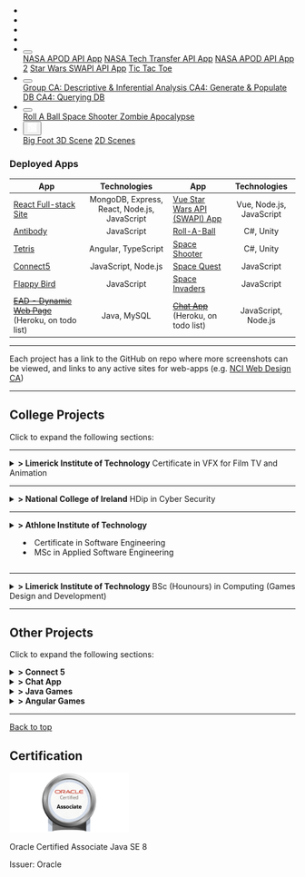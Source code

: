 <link rel="stylesheet" type="text/css" href="style.css">
<link
      rel="stylesheet"
      href="https://cdnjs.cloudflare.com/ajax/libs/font-awesome/6.5.1/css/all.min.css"
      integrity="sha512-DTOQO9RWCH3ppGqcWaEA1BIZOC6xxalwEsw9c2QQeAIftl+Vegovlnee1c9QX4TctnWMn13TZye+giMm8e2LwA=="
      crossorigin="anonymous"
      referrerpolicy="no-referrer"
    />
<div>
      <nav>
        <ul>
          <li>
            <a href="https://joeaoregan.github.io/">
              <i class="fa-solid fa-house" title="GitHub Pages Home"></i>
            </a>
          </li>
          <li>
            <a href="https://github.com/joeaoregan/LIT-Yr4-Unity-SpaceShooter">
              <i class="fa-solid fa-code" title="This Project GitHub Repo"></i>
            </a>
          </li>
          <li>
            <a href="https://github.com/joeaoregan">
              <i class="fa-brands fa-github" title="GitHub Profile"></i>
            </a>
          </li>
          <li>
            <a href="https://www.linkedin.com/in/joeaoregan/">
              <i class="fa-brands fa-linkedin" title="LinkedIn Profile"></i>
            </a>
          </li>
          <li>
            <div class="dropdown">
              <button class="dropbtn">
                <i class="fa-brands fa-react" title="React Projects"></i>
              </button>
              <div class="dropdown-content">
                <a
                  href="https://joeaoregan.github.io/react-vite-nasa-apod-api-app/"
                  >NASA APOD API App</a
                >
                <a
                  href="https://joeaoregan.github.io/react-nasa-techtransfer-api-app/"
                  >NASA Tech Transfer API App</a
                >
                <a href="https://joeaoregan.github.io/react-apod-api-app/"
                  >NASA APOD API App 2</a
                >
                <a href="https://joeaoregan.github.io/react-swapi-app/"
                  >Star Wars SWAPI API App</a
                >
                <a href="https://joeaoregan.github.io/react-tic-tac-toe/"
                  >Tic Tac Toe</a
                >
              </div>
            </div>
          </li>
          <li>
            <div class="dropdown">
              <button class="dropbtn">
                <i class="fa-brands fa-r-project" title="R Programming"></i>
              </button>
              <div class="dropdown-content">
                <a href="https://joeaoregan.github.io/2022_DAIE_GCA_JOR/">
                  Group CA: Descriptive & Inferential Analysis
                </a>
                <a href="https://joeaoregan.github.io/2022_DAIE_CA4_JOR1">
                  CA4: Generate & Populate DB
                </a>
                <a href="https://joeaoregan.github.io/2022_DAIE_CA4_JOR1/query">
                  CA4: Querying DB
                </a>
              </div>
            </div>
          </li>
          <li>
            <div class="dropdown">
              <button class="dropbtn">
                <i class="fa-brands fa-unity" title="Unity Projects"></i>
              </button>
              <div class="dropdown-content">
                <a href="https://joeaoregan.github.io/LIT-Yr4-Unity-RollABall"
                  >Roll A Ball
                </a>
                <a href="https://joeaoregan.github.io/LIT-Yr4-Unity-SpaceShooter"
                  >Space Shooter
                </a>
                <a
                  href="https://joeaoregan.github.io/LIT-Yr4-DigitalGameEngines"
                  >Zombie Apocalypse
                </a>
              </div>
            </div>
          </li>
          <li>
            <div class="dropdown">
              <button class="dropbtn">
                <img
                  src="./images/processing.svg"
                  alt="Processing Logo"
                  width="16px"
                  height="16px"
                  title="Processing"
                />
              </button>
              <div class="dropdown-content">
                <a href="https://joeaoregan.github.io/LIT-Yr3-Graphics/"
                  >Big Foot 3D Scene</a
                >
                <a href="https://joeaoregan.github.io/LIT-Yr3-Graphics/2d/"
                  >2D Scenes</a
                >
              </div>
            </div>
          </li>
        </ul>
      </nav>
</div>

### Deployed Apps

| App                                                                                     |                 Technologies                 | App                                                                               |       Technologies       |
| --------------------------------------------------------------------------------------- | :------------------------------------------: | --------------------------------------------------------------------------------- | :----------------------: |
| [React Full-stack Site](https://jor-react-full-stack-site.onrender.com)                 | MongoDB, Express, React, Node.js, JavaScript | [Vue Star Wars API (SWAPI) App](https://vuejs-frontenddemo.onrender.com)          | Vue, Node.js, JavaScript |
| [Antibody](https://antibody-js.onrender.com/)                                           |                  JavaScript                  | [Roll-A-Ball](https://jor-unity.onrender.com/Unity/roll-a-ball-modified.html)     |        C#, Unity         |
| [Tetris](https://tetris-js.onrender.com/)                                               |             Angular, TypeScript              | [Space Shooter](https://jor-unity.onrender.com/Unity/space-shooter-extended.html) |        C#, Unity         |
| [Connect5](https://jor-connect5.onrender.com/)                                          |             JavaScript, Node.js              | [Space Quest](https://spacequest.onrender.com)                                    |        JavaScript        |
| [Flappy Bird](https://jor-games.onrender.com/flappybird.html)                           |                  JavaScript                  | [Space Invaders](https://jor-games.onrender.com/spaceinvaders.html)               |        JavaScript        |
| ~~[EAD - Dynamic Web Page](https://lit-yr2-ead.herokuapp.com/)~~ (Heroku, on todo list) |                 Java, MySQL                  | ~~[Chat App](https://chat-jor.herokuapp.com/)~~ (Heroku, on todo list)            |   JavaScript, Node.js    |

---

<p class="note">Each project has a link to the GitHub on repo where more screenshots can be viewed, and links to any active sites for web-apps (e.g. <a href="https://jor-games.onrender.com/">NCI Web Design CA</a>)</p>

---

## College Projects

<p class="note">Click to expand the following sections:</p>

---

<details closed><summary><b>> Limerick Institute of Technology</b> Certificate in VFX for Film TV and Animation</summary>

<h3>Limerick Institute of Technology (2021)</h3>
<h4>Certificate in VFX for Film TV and Animation</h4>

<div class="box">
	<h4>1989 Batmobile - 3D Model + Render</h4>
	<div>
		<div class="list text">
			<h5>3D Content Creation CA (2021)</h5>
			<div>
				3D Model of the <a href="https://youtu.be/HjV5gyn1hJY" target="_blank">1989 Batmobile</a> using Maya, Susbstance Painter, Adobe After Effects and Adobe Media Encoder.
			</div>
			<div>
				<h5>Technologies Used</h5>
				<div class="list">
					<ul>
						<li>Maya</li>
						<li>Substance Painter</li>
						<li>Adobe After Effects</li>
						<li>Adobe Media Encoder</li>
					</ul>			
				</div>
			</div>
			<h5>Links</h5>
			<ul>
				<li><a href="https://studentlit-my.sharepoint.com/personal/k00203642_student_lit_ie/_layouts/15/onedrive.aspx?id=%2Fpersonal%2Fk00203642%5Fstudent%5Flit%5Fie%2FDocuments%2FExports%2FFBX%2F20210411%201989%20Batmobile%20%2D%20VFX%20%2D%203D%20Content%20Creation%20%2D%20Embed%20Media%2Efbx&parent=%2Fpersonal%2Fk00203642%5Fstudent%5Flit%5Fie%2FDocuments%2FExports%2FFBX" target="_blank">Batmobile 3D Model</a></li>
				<li><a href="https://youtu.be/HjV5gyn1hJY" target="_blank">YouTube: Batmobile Render</a></li>
				<li><a href="https://youtu.be/NVCV6gof2U0" target="_blank">YouTube: Batmobile Playblast: Wireframe on shaded, Unsmoothed</a></li>
				<li><a href="https://youtu.be/sc-yudE6I9c" target="_blank">YouTube: Batmobile Playblast Smoothed</a></li>
			</ul>
		</div>
		<div class="image">
			<div class="vert">
				<iframe src="https://www.youtube.com/embed/HjV5gyn1hJY?playlist=HjV5gyn1hJY&autoplay=1&loop=1" frameborder="0" allow="accelerometer; autoplay; encrypted-media; gyroscope; picture-in-picture; loop;" allowfullscreen></iframe>
			</div>			
			<div class="image image-two">
				<div class="vert">
					<iframe src="https://www.youtube.com/embed/NVCV6gof2U0?playlist=NVCV6gof2U0&autoplay=1&loop=1" frameborder="0" allow="accelerometer; autoplay; encrypted-media; gyroscope; picture-in-picture; loop;" allowfullscreen></iframe>
				</div>
			</div>
		</div>
	</div>
</div>
</details>

---

<details closed><summary><b>> National College of Ireland</b> HDip in Cyber Security</summary>

<h3>National College of Ireland (2019/2020)</h3>
<h4>HDip in Cyber Security</h4>

<div class="box">
	<h4>J.I.M. Games - Group Project - Dynamic Webpage</h4>
	<div>
		<div class="list text">
			<h5>Web Design Group Project (2019)</h5>
			<div>
				Group project with HTML5 Canvas Games and audio, embedded Google Map, local storage to store form data and scores, Deployment to Render (Previously Gear Host). Games include 
				<a href="https://jor-games.onrender.com/antibody.html" target="_blank">Antibody</a>, 
				<a href="https://jor-games.onrender.com/flappybird.html" target="_blank">Flappy Bird</a>, 
				<a href="https://jor-games.onrender.com/spaceinvaders.html" target="_blank">Space Invaders</a>, and 
				<a href="https://jor-games.onrender.com/connect5.html" target="_blank">Connect 5</a> (Online Multiplayer). Responsive design and mobile features, including game controller for Antibody game.
			</div>
			<div>
				<h5>Technologies Used</h5>
				<div class="list">
					<ul>
						<li>HTML</li>
						<li>CSS</li>
						<li>JavaScript</li>
						<li>jQuery</li>
						<li>JSON</li>
					</ul>			
				</div>
				<div class="list">
					<ul>
						<li>Node JS</li>
						<li>HTML5 Games</li>
						<li>Google Map Integration</li>
						<li>Popups</li>
						<li>iframe</li>
					</ul>			
				</div>
			</div>
			<h5>Links</h5>
			<ul>
				<li><a href="https://jor-games.onrender.com/" target="_blank">Render (Previously Heroku) (Slightly different version with Node JS)</a></li>
				<li><a href="https://github.com/joeaoregan/NCI-WebDesign-CA" target="_blank">Repo</a></li>
				<li><a href="http://www.jimgames.site" target="_blank">BROKEN: J.I.M. Games Site (www.jimgames.site)</a></li>
			</ul>
		</div>
		<div class="image">
			<img src="https://raw.githubusercontent.com/joeaoregan/NCI-WebDesign-CA/master/screenshots/1home.jpg"/>
		</div>
	</div>
</div>

<div class="box">
	<h4>Problem Based Learning Group Project (Java)</h4>
	<div>
		<div class="list text">
			<h5>Software Development (2019)</h5>
			<div>
				Lottery application, generating random numbers, and basing output on numbers matched. Group Problem Based Learning Project for Software Development module of HDip in Science in Computing (Cyber Security)
			</div>
			<div>
				<h5>Technologies Used</h5>
				<div class="list">
					<ul>
						<li>Java</li>
					</ul>			
				</div>
				<div class="list">
					<ul>
						<li>JOptionPane</li>
					</ul>			
				</div>
			</div>
			<h5>Links</h5>
			<ul>
				<li><a href="https://github.com/joeaoregan/NCI-SoftwareDevelopment-PBL-Project" target="_blank">Repo</a></li>
				<li><a href="https://github.com/joeaoregan/NCI-SoftwareDevelopment-PBL-Project/releases/download/1.0/NCI-SoftwareDevelopment-LotteryApp.jar" download>Download: Runnable JAR file (5.6 KB)</a></li>
			</ul>
		</div>
		<div class="image">
			<img src="https://raw.githubusercontent.com/joeaoregan/NCI-SoftwareDevelopment-PBL-Project/master/Screenshots/LotteryApp4.png"/>
		</div>
	</div>
</div>

<a href="#links">Back to top</a>

</details>

---

<details closed><summary><b>> Athlone Institute of Technology</b>
<ul><li>Certificate in Software Engineering</li><li>MSc in Applied Software Engineering</li></ul></summary>

<h3>Athlone Institute of Technology (2018)</h3>
<h4>Certificate in Software Engineering</h4>

<div class="box">
	<h4>JR Boating - Group Project - Dynamic Webpage</h4>
	<div>
		<div class="list text">
			<h5>Group Project (2018)</h5>
			<div>
				Team project dynamic webpage with connected database
			</div>
			<div>
				<h5>Technologies Used</h5>
				<div class="list">
					<ul>
						<li>Java</li>
						<li>MySQL</li>
						<li>HTML5</li>
						<li>CSS</li>
						<li>JUnit</li>
					</ul>			
				</div>
				<div class="list">
					<ul>
						<li>JDBC</li>
						<li>Java Server Faces (JSF)</li>
						<li>Prime Faces</li>
						<li>Agile</li>
						<li>Scrum</li>
					</ul>			
				</div>
			</div>
			<h5>Links</h5>
			<ul>
				<li><a href="https://github.com/joeaoregan/AIT-CSE-TeamProject-JRBoating" target="_blank">Repo</a></li>
			</ul>
		</div>
		<div class="image">
			<img src="https://raw.githubusercontent.com/joeaoregan/AIT-CSE-TeamProject-JRBoating/master/Screenshots/register.jpg"/>
		</div>
	</div>
</div>

<a href="#links">Back to top</a>

</details>

---

<details closed><summary><b>> Limerick Institute of Technology</b> BSc (Hounours) in Computing (Games Design and Development)</summary>

<h3>Limerick Institute of Technology (2015/2018)</h3>
<h4>Games Design and Development</h4>

<details closed><summary><b>Year 4</b></summary>

<div class="box">
	<h4>Jor_Net: Networked Games Library</h4>
	<div>
		<div class="list text">
			<h5>Project (2018)</h5>
			<div>
				Cross-platform networked games library with communication between Windows and Linux. Code base compiles in both C and C++. Cross-platform 2D multiplayer platform test game that worked on both Windows and Linux systems. Application acts as both server and client.
			</div>
			<div>
				<h5>Technologies Used</h5>
				<div class="list">
					<ul>
						<li>WebSocket’s</li>
						<li>TCP</li>
						<li>UDP</li>
						<li>C</li>
						<li>C++</li>
					</ul>			
				</div>
				<div class="list">
					<ul>
						<li>Cross-platform development</li>
						<li>Windows</li>
						<li>Linux</li>
						<li>SDL2</li>
						<li>Client / Server</li>
					</ul>			
				</div>
			</div>
			<h5>Links</h5>
			<ul>
				<li><a href="https://youtu.be/okzvO2SbCCY" target="_blank">YouTube: Client and Server running in Virtual Box</a></li>
				<li><a href="https://github.com/joeaoregan/LIT-Yr4-Project-NetworkGamesLibrary" target="_blank">Repo</a></li>
			</ul>
		</div>
		<div class="image">
			<div class="vert">
				<iframe src="https://www.youtube.com/embed/5F_BFmn_ySE" frameborder="0" allow="accelerometer; autoplay; encrypted-media; gyroscope; picture-in-picture" allowfullscreen></iframe>
			</div>
		</div>
	</div>
</div>

<div class="box">
	<h4>Space Quest (Cross-Platform C++ Game)</h4>
	<div>
		<div class="list text">
			<h5>Platform Digital Game Development (2018)</h5>
			<div>
				Cross-platform C++ game for Android, Windows, Linux, and MacOS. Google Analytics tracks and analyses events and reward progress through games on Android Devices creating Leaderboards and Unlockable Achievements. Deployed game to Beta on Google Play.
			</div>
			<div>
				<h5>Technologies Used</h5>
				<div class="list">
					<ul>
						<li>C++</li>
						<li>Google Analytics</li>
						<li>Google Play Games</li>
						<li>Android Studio</li>
						<li>Windows</li>
					</ul>			
				</div>
				<div class="list">
					<ul>
						<li>Linux</li>
						<li>MacOS</li>
						<li>Cocos2d-x</li>
						<li>Cross-Platform Development</li>
						<li>SDK Box</li>
					</ul>			
				</div>
			</div>
			<h5>Links</h5>
			<ul>
				<li><b>Play Online: </b><a href="https://spacequest.onrender.com" target="_blank">JavaScript Web App</a></li>
				<li><b>Repos: </b><a href="https://github.com/joeaoregan/LIT-Yr4-PlatformGameDevelopment" target="_blank">Original</a>, 
				<a href="https://github.com/joeaoregan/LIT-SpaceQuestJS" target="_blank">JavaScript Version</a></li>
			</ul>
		</div>
		<div class="image">
			<iframe src="https://www.youtube.com/embed/TVLTJW5FwQs" frameborder="0" allow="accelerometer; autoplay; encrypted-media; gyroscope; picture-in-picture" allowfullscreen></iframe>
		</div>
	</div>
</div>

<div class="box">
	<h4>Zombie Apocalypse (Unity Game)</h4>
	<div>
		<div class="list text">
			<h5>Digital Game Engines (2017)</h5>
			<div>
				3D Unity Game with Virtual Reality app for third level.
			</div>
			<div>
				<h5>Technologies Used</h5>
				<div class="list">
					<ul>
						<li>C#</li>
						<li>Unity</li>
						<li>Virtual Reality</li>
						<li>Game Engines</li>
					</ul>			
				</div>
				<div class="list">
					<ul>
						<li>3D Graphics</li>
						<li>3D Audio (Spatial Sound)</li>
						<li>Animation</li>
						<li>Oculus Rift</li>
					</ul>			
				</div>
			</div>
			<h5>Links</h5>
			<ul>
				<li>YouTube: <a href="https://www.youtube.com/watch?v=V1eb564VPUw" target="_blank">Game Walkthrough</a>, 
				<a href="https://www.youtube.com/watch?v=IDp3Z8KcD6o" target="_blank">Game Outtakes</a></li>
				<li>Download: <a href="https://github.com/joeaoregan/LIT-Yr4-DigitalGameEngines/releases/download/SubmittedVersion/20180104.Zombie.Apocalypse.Final.Submitted.Version.rar" download>Zombie Apocalypse Exe</a> (316 MB), 
				<a href="https://github.com/joeaoregan/LIT-Yr4-DigitalGameEngines/releases/download/SubmittedVersion/Zombie.Apocalypse.-.Level.3.VR.Incompleted.rar" download>Download: VR Level 3 Release</a> (149 MB)</li>
				<li><a href="https://github.com/joeaoregan/LIT-Yr4-DigitalGameEngines" target="_blank">Repo</a></li>				
			</ul>
		</div>
		<div class="image">
			<iframe src="https://www.youtube.com/embed/V1eb564VPUw" frameborder="0" autohide="1" allowfullscreen></iframe>
		</div>
	</div>
</div>

<div class="box">
	<h4>Unity Game Tutorials and Assignments</h4>
	<div>
		<div class="list text">
			<h5>Digital Game Engines (2017)</h5>
			<div>
				2D and 3D Unity tutorials and assignments for Digital Game Engines module. See links to playable HTML5 games below.
			</div>
			<div>
				<h5>Technologies Used</h5>
				<div class="list">
					<ul>
						<li>C#</li>
						<li>Unity</li>
					</ul>			
				</div>
				<div class="list">
					<ul>
						<li>Game Engines</li>
						<li>3D Graphics</li>
					</ul>			
				</div>
			</div>
			<h5>Links</h5>
			<ul>
				<li>Play Online: 
					<a href="https://jor-unity.onrender.com/Unity/roll-a-ball-modified.html" target="_blank">Roll-A-Ball (Modified)</a>, 
					<a href="https://jor-unity.onrender.com/Unity/space-shooter-extended.html" target="_blank">Space Shooter (Extended)</a>, 
					<a href="https://jor-unity.onrender.com/Unity/tanks-original.html" target="_blank">3D Tanks</a>, 
					<a href="https://jor-unity.onrender.com/Unity/nightmares.html" target="_blank">3D Nightmares</a>, 			
					<a href="https://jor-unity.onrender.com/Unity/2d-ufo.htm" target="_blank">2D UFO</a>, 
					<a href="https://jor-unity.onrender.com/Unity/2d-roguelike.html" target="_blank">2D Rogue (like)</a>
				</li>				
			</ul>
		</div>
		<div class="image">
			<img src="https://raw.githubusercontent.com/joeaoregan/LIT-Yr4-Unity-SpaceShooter/master/Screenshots/SpaceShooterHTML5.jpg" title="Space Shooter - Unity Game" />
		</div>
	</div>
</div>

<div class="box">
	<h4>Networked Hangman</h4>
	<div>
		<div class="list text">
			<h5>Networked Games (2017)</h5>
			<div>
				Group assignment for 4th year Networked Games module. Hangman networked game using TCP, UDP, fork(), select(), and asynchronous communication.
			</div>
			<div>
				<h5>Technologies Used</h5>
				<div class="list">
					<ul>
						<li>C</li>
						<li>TCP</li>
						<li>UDP</li>
					</ul>			
				</div>
				<div class="list">
					<ul>
						<li>Socket Programming</li>
						<li>Linux</li>
						<li>client/Server</li>
					</ul>			
				</div>
			</div>
			<h5>Links</h5>
			<ul>
				<li><a href="https://github.com/joeaoregan/LIT-Yr4-NetworkGames" target="_blank">Repo</a></li>
			</ul>
		</div>
		<div class="image">
			<img src="https://raw.githubusercontent.com/joeaoregan/Yr4-NetworkGames-Hangman/master/Screenshots/5HangmanSelectTCP.png"/>
		</div>
	</div>
</div>

<div class="box">
	<h4>Bullet Physics / Open GL Scene</h4>
	<div>
		<div class="list text">
			<h5>Game Physics (2017)</h5>
			<div>
				Scene demonstrating the use of game physics using the Bullet physics engine, OpenGL (3D graphics), and SDL (audio only)
			</div>
			<div>
				<h5>Technologies Used</h5>
				<div class="list">
					<ul>
						<li>C++</li>
						<li>Bullet Physics</li>
					</ul>			
				</div>
				<div class="list">
					<ul>
						<li>OpenGL</li>
						<li>SDL2</li>
					</ul>			
				</div>
			</div>
			<h5>Links</h5>
			<ul>
				<li>YouTube: <a href="https://youtu.be/apLz-i1GBNI" target="_blank">Scene 1</a>, 
				<a href="https://youtu.be/EJVCr7RJ0kY" target="_blank">Scene 2</a></li>
				<li><a href="https://github.com/joeaoregan/LIT-Yr4-GamePhysics" target="_blank">Repo</a></li>
			</ul>
		</div>
		<div class="image">
			<iframe src="https://www.youtube.com/embed/apLz-i1GBNI" frameborder="0" autohide="1" allowfullscreen></iframe>
		</div>
	</div>
</div>

<a href="#links">Back to top</a>

---

</details>
<details closed><summary><b>Year 3</b></summary>

<div class="box">
	<h4>Antibody (C++/Python/JavaScript Game)</h4>
	<div>
		<div class="list text">
			<h5>Group Project (2017)</h5>
			<div>
				Antibody is a 2D side scrolling game create using C++ and the SDL2 library working as an agile team.
			</div>
			<div>
				<h5>Technologies Used</h5>
				<div class="list">
					<ul>
						<li>C++</li>
						<li>Simple DirectMedia Layer (SDL2)</li>
						<li>Git</li>
					</ul>			
				</div>
				<div class="list">
					<ul>
						<li>Guitar Pro</li>
						<li>Agile Development</li>
						<li>Object Oriented</li>
					</ul>			
				</div>
			</div>
			<h5>Links</h5>
			<ul>
				<li>Play Online: <a href="https://antibody-js.onrender.com/" target="_blank">Antibody JS Web App</a></li>
				<li>Repos: <a href="https://github.com/joeaoregan/LIT-Yr3-Project-Antibody/tree/master/AntibodyV2-GamesFleadhEntry" target="_blank">Games Fleadh Entry</a>, 
				<a href="https://github.com/joeaoregan/AntibodyJS" target="_blank">JavaScript</a></li>
			</ul>
		</div>
		<div class="image">
			<iframe src="https://www.youtube.com/embed/8be9dtb0gHE" frameborder="0" allow="accelerometer; autoplay; encrypted-media; gyroscope; picture-in-picture" allowfullscreen></iframe>
		</div>
	</div>
</div>

<div class="box">
	<h4>Alien Attack (C++, SDL2)</h4>
	<div>
		<div class="list text">
			<h5>Advanced Digital Game Programming (2017)</h5>
			<div>
				Continuous Assessment game for Advanced Digital Game Programming Module of Year 3. Modified Alien Attack game from 
				<a href="https://www.packtpub.com/game-development/sdl-game-development" target="_blank">SDL Game Development by Shaun Mitchell</a>.
			</div>
			<div>
				<h5>Technologies Used</h5>
				<div class="list">
					<ul>
						<li>C++</li>
						<li>Simple DirectMedia Layer (SDL2)</li>
						<li>XML</li>
					</ul>			
				</div>
				<div class="list">
					<ul>
						<li>zlib</li>
						<li>XML Parser</li>
						<li>Game Design</li>
					</ul>			
				</div>
			</div>
			<h5>Links</h5>
			<ul>
				<li>YouTube: <a href="https://www.youtube.com/watch?v=JNEkne0aIOY" target="_blank">Project Trailer</a></li>
				<li>Download: <a href="https://github.com/joeaoregan/LIT-Yr3-AdvancedDigitalGameProgramming/releases/download/v2/Alien.Attack.v2.Release.rar" download>Alien Attack Game (Windows exe)</a> (12.8 MB)</li>
				<li><a href="https://github.com/joeaoregan/LIT-Yr3-AdvancedDigitalGameProgramming" target="_blank">Repo</a></li>
			</ul>
		</div>
		<div class="image">
			<iframe src="https://www.youtube.com/embed/JNEkne0aIOY" frameborder="0" autohide="1" allowfullscreen></iframe>
		</div>
	</div>
</div>

<a href="#links">Back to top</a>

---

</details>
<details closed><summary><b>Year 2</b></summary>

<div class="box">
	<h4>Enterprise App Website with MySQL database</h4>
	<div class="list">
		<h5>Enterprise Application Development (2016)</h5>
		<div>
			Enterprise Application for an ICT in Education event
		</div>
		<div>
			<h5>Technologies Used</h5>
			<div class="list">
				<ul>
					<li>Java Servlets</li>
					<li>JavaScript</li>
					<li>HTML</li>
				</ul>			
			</div>
			<div class="list">
				<ul>
					<li>CSS</li>
					<li>MySQL</li>
					<li>JDBC</li>
				</ul>			
			</div>
		</div>
		<h5>Links</h5>
		<ul>
			<li>Try Online: <a href="https://lit-yr2-ead.herokuapp.com/" target="_blank">Live Web App (Heroku links no long working)</a></li>
			<li><a href="https://github.com/joeaoregan/LIT-Yr2-EnterpriseApplicationDevelopment" target="_blank">Repo</a></li>
		</ul>
	</div>	
	<div class="image">
		<iframe src="https://www.youtube.com/embed/6wLYdgpeXuo" frameborder="0" allow="accelerometer; autoplay; encrypted-media; gyroscope; picture-in-picture" autohide="1" allowfullscreen></iframe>
	</div>
</div>

<a href="#links">Back to top</a>

</details>

</details>

---

## Other Projects

<p class="note">Click to expand the following sections:</p>

<details closed><summary><b>> Connect 5</b></summary>
<div class="box">
	<h4>Connect 5</h4>
	<div class="list">
		<h5>Job Application Coding Challenge (2019)</h5>
		<div>
			Platform Independent Multiplayer Connect 5 Game
		</div>
		<div>
			<h5>Technologies Used</h5>
			<div class="list">
				<ul>
					<li>Node JS</li>
					<li>JavaScript</li>
					<li>Render / Heroku</li>
				</ul>			
			</div>
			<div class="list">
				<ul>
					<li>HTML</li>
					<li>CSS</li>
					<li>HTTP</li>
				</ul>			
			</div>
		</div>
		<h5>Links</h5>
		<ul>
			<li><b>Play Online: </b><a href="https://jor-connect5.onrender.com/" target="_blank">Connect 5 Multiplayer Web App</a></li>
			<li><b>Download: </b><a href="https://github.com/joeaoregan/Java-AppsAndTutorials/releases/download/v1.01/Connect5.jar" download>Connect 5 Java (Local 2 Player)</a> (11.3 KB)</li>
			<li><b>Repo: </b><a href="https://github.com/joeaoregan/Connect5-JS" target="_blank">https://github.com/joeaoregan/Connect5-JS</a></li>
		</ul>
	</div>	
	<div class="image">
		<img src="https://raw.githubusercontent.com/joeaoregan/Connect5-JS/master/Screenshots/screenshot1.png"/>
	</div>
</div>
</details>

<details closed><summary><b>> Chat App</b></summary>
<div class="box">
	<h4>Chat App</h4>
	<div>
		<div class="list text">
			<h5>Simple NodeJS Chat Application (2019)</h5>
			<div>
				Simple chat application using JavaScript and Node.js. This has since been improved upon and added to the above <a href="https://jor-connect5.onrender.com/" target="_blank">Connect 5</a> node.js game.
			</div>
			<div>
				<h5>Technologies Used</h5>
				<div class="list">
					<ul>
						<li>Node JS</li>
						<li>JavaScript</li>
						<li>Render / Heroku</li>
					</ul>			
				</div>
				<div class="list">
					<ul>
						<li>HTML</li>
						<li>CSS</li>
						<li>HTTP</li>
					</ul>			
				</div>
			</div>
			<h5>Links</h5>
			<ul>
				<li><b>Try Online: </b><a href="https://chat-jor.herokuapp.com/" target="_blank">Interactable Heroku Web App</a></li>
				<li><b>Repo: </b><a href="https://github.com/joeaoregan/NodeJS-AppsAndTutorials/tree/master/Chat-JOR" target="_blank">https://github.com/joeaoregan/NodeJS-AppsAndTutorials/tree/master/Chat-JOR</a></li>
			</ul>
		</div>	
		<div class="image">
			<img src="https://raw.githubusercontent.com/joeaoregan/NodeJS-AppsAndTutorials/master/Screenshots/screenshot3.jpg"/>
		</div>
	</div>
</div>
</details>

<details closed><summary><b>> Java Games</b></summary>
<div class="box">
	<h4>Java Games</h4>
	<div>
		<div class="list text">
			<h5>Flappy Bird, BlockBreaker, Connect 5 (2019)</h5>
			<div>
				Java Apps and Tutorials. With Flappy Bird, BlockBreaker, and Connect 5 Java version of <a href="https://jor-connect5.onrender.com/" target="_blank">Connect 5</a> node.js game. I have exported runnable JAR files of the games.
			</div>
			<div>
				<h5>Technologies Used</h5>
				<div class="list">
					<ul>
						<li>Node JS</li>
						<li>JavaScript</li>
						<li>Render / Heroku</li>
					</ul>			
				</div>
				<div class="list">
					<ul>
						<li>HTML</li>
						<li>CSS</li>
						<li>HTTP</li>
					</ul>			
				</div>
			</div>
			<h5>Links</h5>
			<ul>
				<li><b>Downloads: </b><a href="https://github.com/joeaoregan/Java-AppsAndTutorials/releases/download/FBv1.0/FlappyBird.jar" download>Flappy Bird</a> (486 KB), 
				<a href="https://github.com/joeaoregan/Java-AppsAndTutorials/releases/download/v1.02/BlockBreaker.jar" download>Block Breaker</a> (41.9 KB), 
				<a href="https://github.com/joeaoregan/Java-AppsAndTutorials/releases/download/v1.01/Connect5.jar" download>Connect 5</a> (11.3 KB)</li> 
				<li><b>Repo: </b><a href="https://github.com/joeaoregan/Java-AppsAndTutorials" target="_blank">https://github.com/joeaoregan/Java-AppsAndTutorials</a></li>
			</ul>
		</div>	
		<div class="image">
			<img src="https://raw.githubusercontent.com/joeaoregan/Java-AppsAndTutorials/master/Screenshots/Connect5Java.jpg"/>
		</div>
	</div>
</div>
</details>

<details closed><summary><b>> Angular Games</b></summary>
<div class="box">
	<h4>Angular Games</h4>
	<div>
		<div class="list text">
			<h5>Angular Tetris</h5>
			<div>
				Angular Tetris game, deployed as Web App.
			</div>
			<div>
				<h5>Technologies Used</h5>
				<div class="list">
					<ul>
						<li>Angular</li>
						<li>TypeScript</li>
						<li>Render / Heroku</li>
					</ul>			
				</div>
				<div class="list">
					<ul>
						<li>HTML</li>
						<li>CSS</li>
						<li>JavaScript</li>
					</ul>			
				</div>
			</div>
			<h5>Links</h5>
			<ul>
				<li><b>Play Online: </b><a href="https://tetris-js.onrender.com/" target="_blank">Angular Tetris Web App</a></li>
				<li><b>Repo: </b><a href="https://github.com/joeaoregan/jor-tetris" target="_blank">https://github.com/joeaoregan/jor-tetris</a></li>
			</ul>
		</div>	
		<div class="image">
			<img src="https://raw.githubusercontent.com/joeaoregan/jor-tetris/master/screenshot/tetris1.jpg"/>
		</div>
	</div>
</div>
</details>

---

[Back to top](#links)

## Certification

<div>
	<div class="badge" data-iframe-width="150" data-iframe-height="250" >
	<a href="https://catalog-education.oracle.com/ords/certview/sharebadge?id=70F67C3148E9DBC4C9A7CBCB8FBB4EADFD01B1155C5AC0948EF34A46EDC8BEB9" alt="Oracle Certified Associate, Java SE 8 Programmer" title="Oracle Certified Associate, Java SE 8 Programmer">	
	<img width="210" height="105" src="./images/oracle_oca.png" /></a><p class="badge-name">Oracle Certified Associate Java SE 8</p><p class="badge-issuer">Issuer: Oracle</p></div>
	<div data-iframe-width="150" data-iframe-height="270" data-share-badge-id="8d6ac4d0-b885-4291-a7a1-07e121e39b80" data-share-badge-host="https://www.credly.com"></div>
	<script type="text/javascript" async src="//cdn.credly.com/assets/utilities/embed.js"></script>
    <div data-iframe-width="150" data-iframe-height="270" data-share-badge-id="b0f9a0b4-d0b1-4d01-80f1-0e1f66756573" data-share-badge-host="https://www.credly.com"></div>
    <script type="text/javascript" async src="//cdn.credly.com/assets/utilities/embed.js"></script>
	<div data-iframe-width="150" data-iframe-height="270" data-share-badge-id="491cabbf-624d-4fd8-8240-862c69cc3d64" data-share-badge-host="https://www.credly.com"></div><script type="text/javascript" async src="//cdn.credly.com/assets/utilities/embed.js"></script>
	<div data-iframe-width="150" data-iframe-height="270" data-share-badge-id="751f328d-0da4-4abb-be73-f6d3fe140a54" data-share-badge-host="https://www.credly.com"></div><script type="text/javascript" async src="//cdn.credly.com/assets/utilities/embed.js"></script>
	<div data-iframe-width="150" data-iframe-height="270" data-share-badge-id="ffa3357d-17bd-43b4-aeff-e862d2cc5cbc" data-share-badge-host="https://www.credly.com"></div><script type="text/javascript" async src="//cdn.credly.com/assets/utilities/embed.js"></script>
	<div data-iframe-width="150" data-iframe-height="270" data-share-badge-id="ffa3357d-17bd-43b4-aeff-e862d2cc5cbc" data-share-badge-host="https://www.credly.com"></div><script type="text/javascript" async src="//cdn.credly.com/assets/utilities/embed.js"></script>
	<div data-iframe-width="150" data-iframe-height="270" data-share-badge-id="82c581df-184b-4aae-aacd-ab17613ab7d7" data-share-badge-host="https://www.credly.com"></div><script type="text/javascript" async src="//cdn.credly.com/assets/utilities/embed.js"></script>
	<div data-iframe-width="150" data-iframe-height="270" data-share-badge-id="ceb6a40a-16b4-4fa9-bd92-a644d5e21e64" data-share-badge-host="https://www.credly.com"></div><script type="text/javascript" async src="//cdn.credly.com/assets/utilities/embed.js"></script>
</div>
